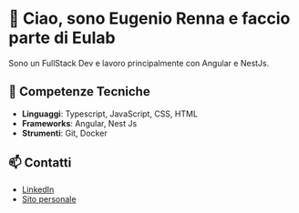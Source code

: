 # 👋 Ciao, sono Eugenio Renna e faccio parte di Eulab

Sono un FullStack Dev e lavoro principalmente con Angular e NestJs.

## 🔧 Competenze Tecniche
- **Linguaggi**: Typescript, JavaScript, CSS, HTML
- **Frameworks**: Angular, Nest Js
- **Strumenti**: Git, Docker


## 📫 Contatti
- [LinkedIn](https://www.linkedin.com/in/eugenio-renna-653a75a9/)
- [Sito personale](https://web-eulab.web.app/home)


<!---
Eulab-EugenioRenna/Eulab-EugenioRenna is a ✨ special ✨ repository because its `README.md` (this file) appears on your GitHub profile.
You can click the Preview link to take a look at your changes.
--->
